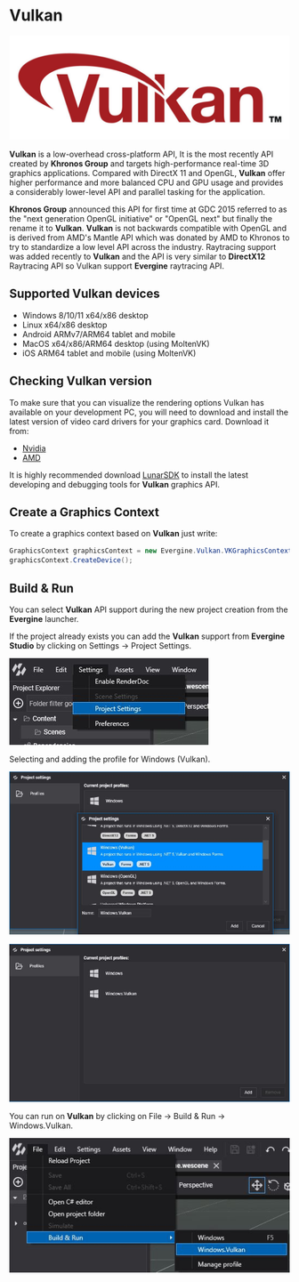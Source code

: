 # Vulkan

![Vulkan API](images/vulkan.jpg)

**Vulkan** is a low-overhead cross-platform API, It is the most recently API created by **Khronos Group** and targets high-performance real-time 3D graphics applications.
Compared with DirectX 11 and OpenGL, **Vulkan** offer higher performance and more balanced CPU and GPU usage and provides a considerably lower-level API and parallel tasking for the application.

**Khronos Group** announced this API for first time at GDC 2015 referred to as the "next generation OpenGL initiative" or "OpenGL next" but finally the rename it to **Vulkan**.
**Vulkan** is not backwards compatible with OpenGL and is derived from AMD's Mantle API which was donated by AMD to Khronos to try to standardize a low level API across the industry.
Raytracing support was added recently to **Vulkan** and the API is very similar to **DirectX12** Raytracing API so Vulkan support **Evergine** raytracing API.

## Supported Vulkan devices

* Windows 8/10/11 x64/x86 desktop
* Linux x64/x86 desktop
* Android ARMv7/ARM64 tablet and mobile
* MacOS x64/x86/ARM64 desktop (using MoltenVK)
* iOS ARM64 tablet and mobile (using MoltenVK)

## Checking Vulkan version

To make sure that you can visualize the rendering options Vulkan has available on your development PC, you will need to download and install the latest version of video card drivers for your graphics card. Download it from:

* [Nvidia](https://www.nvidia.com/Download/index.aspx)
* [AMD](https://www.amd.com/en/support)

It is highly recommended download [LunarSDK](https://vulkan.lunarg.com/) to install the latest developing and debugging tools for **Vulkan** graphics API.

## Create a Graphics Context

To create a graphics context based on **Vulkan** just write:

```c#
GraphicsContext graphicsContext = new Evergine.Vulkan.VKGraphicsContext();
graphicsContext.CreateDevice();
```

## Build & Run

You can select **Vulkan** API support during the new project creation from the **Evergine** launcher.

If the project already exists you can add the **Vulkan** support from **Evergine Studio** by clicking on Settings -> Project Settings.

![Settings](images/dx12_support_0.jpg)

Selecting and adding the profile for Windows (Vulkan).

![Settings](images/vk_support_1.jpg)

![Settings](images/vk_support_2.jpg)

You can run on **Vulkan** by clicking on File -> Build & Run -> Windows.Vulkan.

![Settings](images/vk_support_3.jpg)